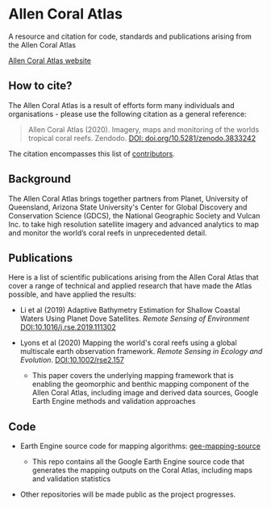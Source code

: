 # Allen Coral Atlas
A resource and citation for code, standards and publications arising from the Allen Coral Atlas

[Allen Coral Atlas website](https://allencoralatlas.org/)  

## How to cite?
The Allen Coral Atlas is a result of efforts form many individuals and organisations - please use the following citation as a general reference:  
> Allen Coral Atlas (2020). Imagery, maps and monitoring of the worlds tropical coral reefs. Zendodo. [DOI: doi.org/10.5281/zenodo.3833242](https://doi.org/10.5281/zenodo.3833242)  

The citation encompasses this list of [contributors](CONTRIBUTORS.md).

## Background

The Allen Coral Atlas brings together partners from Planet, University of Queensland, Arizona State University's Center for Global Discovery and Conservation Science (GDCS), the National Geographic Society and Vulcan Inc. to take high resolution satellite imagery and advanced analytics to map and monitor the world’s coral reefs in unprecedented detail.  



## Publications
Here is a list of scientific publications arising from the Allen Coral Atlas that cover a range of technical and applied research that have made the Atlas possible, and have applied the results:

+ Li et al (2019) Adaptive Bathymetry Estimation for Shallow Coastal Waters Using Planet Dove Satellites. *Remote Sensing of Environment* [DOI:10.1016/j.rse.2019.111302](https://doi.org/10.1016/j.rse.2019.111302)

+ Lyons et al (2020) Mapping the world's coral reefs using a global multiscale earth observation framework. *Remote Sensing in Ecology and Evolution*. [DOI:10.1002/rse2.157](https://doi.org/10.1002/rse2.157)  
   - This paper covers the underlying mapping framework that is enabling the geomorphic and benthic mapping component of the Allen Coral Atlas, including image and derived data sources, Google Earth Engine methods and validation approaches  
  

## Code

+ Earth Engine source code for mapping algorithms:
   [gee-mapping-source](https://github.com/CoralMapping/gee-mapping-source)  
   - This repo contains all the Google Earth Engine source code that generates the mapping outputs on the Coral Atlas, including maps and validation statistics  

+ Other repositories will be made public as the project progresses.   
